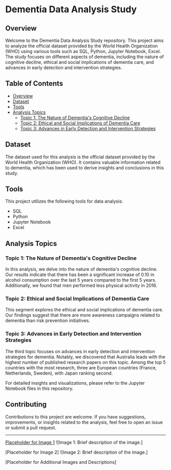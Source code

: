 # Dementia Data Analysis Study

## Overview
Welcome to the Dementia Data Analysis Study repository. This project aims to analyze the official dataset provided by the World Health Organization (WHO) using various tools such as SQL, Python, Jupyter Notebook, Excel. The study focuses on different aspects of dementia, including the nature of cognitive decline, ethical and social implications of dementia care, and advances in early detection and intervention strategies.

## Table of Contents
- [Overview](#overview)
- [Dataset](#dataset)
- [Tools](#tools)
- [Analysis Topics](#analysis-topics)
  - [Topic 1: The Nature of Dementia's Cognitive Decline](#topic-1-the-nature-of-dementias-cognitive-decline)
  - [Topic 2: Ethical and Social Implications of Dementia Care](#topic-2-ethical-and-social-implications-of-dementia-care)
  - [Topic 3: Advances in Early Detection and Intervention Strategies](#topic-3-advances-in-early-detection-and-intervention-strategies)

## Dataset
The dataset used for this analysis is the official dataset provided by the World Health Organization (WHO). It contains valuable information related to dementia, which has been used to derive insights and conclusions in this study.

## Tools
This project utilizes the following tools for data analysis:
- SQL
- Python
- Jupyter Notebook
- Excel

## Analysis Topics

### Topic 1: The Nature of Dementia's Cognitive Decline
In this analysis, we delve into the nature of dementia's cognitive decline. Our results indicate that there has been a significant increase of 0.10 in alcohol consumption over the last 5 years compared to the first 5 years. Additionally, we found that men performed less physical activity in 2016.

### Topic 2: Ethical and Social Implications of Dementia Care
This segment explores the ethical and social implications of dementia care. Our findings suggest that there are more awareness campaigns related to dementia than risk prevention initiatives.

### Topic 3: Advances in Early Detection and Intervention Strategies
The third topic focuses on advances in early detection and intervention strategies for dementia. Notably, we discovered that Australia leads with the highest number of published research papers on this topic. Among the top 5 countries with the most research, three are European countries (France, Netherlands, Sweden), with Japan ranking second.

For detailed insights and visualizations, please refer to the Jupyter Notebook files in this repository.

## Contributing
Contributions to this project are welcome. If you have suggestions, improvements, or insights related to the analysis, feel free to open an issue or submit a pull request.

---

[Placeholder for Image 1](![image](https://github.com/juanxxoxo/dementia_WHO_dataset_study/assets/112973440/3e49c11a-9111-4b97-8f96-f6bd1a1f53b8)
)
![Image 1: Brief description of the image.]

[Placeholder for Image 2]
![Image 2: Brief description of the image.]

[Placeholder for Additional Images and Descriptions]

